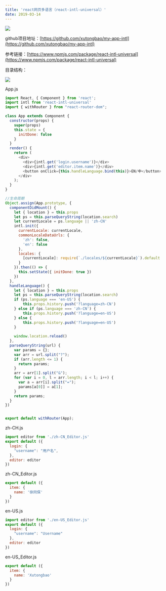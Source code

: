 ```yaml
---
title: 'react网页多语言（react-intl-universal）'
date: 2019-03-14
---   
```

![](https://img-blog.csdnimg.cn/20190314184320522.gif)

github项目地址：[https://github.com/xutongbao/my-app-intl](https://github.com/xutongbao/my-app-intl)

参考链接：[https://www.npmjs.com/package/react-intl-universal](https://www.npmjs.com/package/react-intl-universal)

目录结构：

![](https://img-blog.csdnimg.cn/20190314184537357.png)

App.js

```javascript
import React, { Component } from 'react';
import intl from 'react-intl-universal'
import { withRouter } from "react-router-dom";

class App extends Component {
  constructor(props) {
    super(props)
    this.state = {
      initDone: false
    }
  }
  render() {
    return (
      <div>
      	<div>{intl.get('login.username')}</div>
      	<div>{intl.get('editor.item.name')}</div>
      	<button onClick={this.handleLanguage.bind(this)}>EN/中</button>
      </div>
    );
  }
}

//生命周期
Object.assign(App.prototype, {
  componentDidMount() {
    let { location } = this.props
    let ps = this.parseQueryString(location.search)
    let currentLocale = ps.language || 'zh-CN'
    intl.init({
      currentLocale: currentLocale,
      commonLocaleDataUrls: {
        'zh': false,
        'en': false
      },
      locales: {
        [currentLocale]: require(`./locales/${currentLocale}`).default
      }
    }).then(() => {
      this.setState({ initDone: true })
    })
  },
  handleLanguage() {
    let { location } = this.props
    let ps = this.parseQueryString(location.search)
    if (ps.language === 'en-US') {
    	this.props.history.push('?language=zh-CN')
    } else if (ps.language === 'zh-CN') {
    	this.props.history.push('?language=en-US')
    } else {
    	this.props.history.push('?language=en-US')
    }
    
    window.location.reload()
  },
  parseQueryString(url) {
    var params = {};
    var arr = url.split("?");
    if (arr.length <= 1) {
      return params;
    }
    arr = arr[1].split("&");
    for (var i = 0, l = arr.length; i < l; i++) {
      var a = arr[i].split("=");
      params[a[0]] = a[1];
    }
    return params;
  }
})


export default withRouter(App);
```

zh-CH.js

```javascript
import editor from './zh-CN_Editor.js'
export default ({
  login: {
    "username": "用户名",
  },
  editor: editor
})
```

zh-CN\_Editor.js

```javascript
export default ({
  item: {
    name: '徐同保'
  }
})
```

en-US.js

```javascript
import editor from './en-US_Editor.js'
export default ({
  login: {
    "username": "Username"
  },
  editor: editor 
})
```

en-US\_Editor.js

```javascript
export default ({
  item: {
    name: 'Xutongbao'
  }
})
```